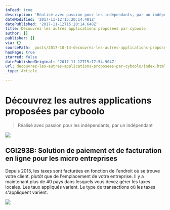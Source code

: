 ```yaml
---
inFeed: true
description: 'Réalisé avec passion pour les indépendants, par un indépendant'
dateModified: '2017-11-12T15:20:14.481Z'
datePublished: '2017-11-12T15:20:14.648Z'
title: Découvrez les autres applications proposées par cyboolo
author: []
publisher: {}
via: {}
sourcePath: _posts/2017-10-14-decouvrez-les-autres-applications-proposees-par-cyboolo.md
hasPage: true
starred: false
datePublishedOriginal: '2017-11-12T15:17:54.904Z'
url: decouvrez-les-autres-applications-proposees-par-cyboolo/index.html
_type: Article

---
```

# Découvrez les autres applications proposées par cyboolo

> Réalisé avec passion pour les indépendants, par un indépendant

![](https://the-grid-user-content.s3-us-west-2.amazonaws.com/956d7b72-baa4-423e-802f-6f6d6570dba0.png)

<article style=""><h1>CGI293B: Solution de paiement et de facturation en ligne pour les micro entreprises</h1><p>Depuis 2015, les taxes sont facturées en fonction de l'endroit où se trouve votre client, plutôt que de l'emplacement de votre entreprise. Il y a maintenant plus de 40 pays dans lesquels vous devez gérer les taxes locales. Les taux appliqués varient. Le type de transactions où les taxes s'appliquent varient.</p></article>

![](https://the-grid-user-content.s3-us-west-2.amazonaws.com/657e0cbc-09c8-4b79-a0e4-45cd5edcb43d.jpg)